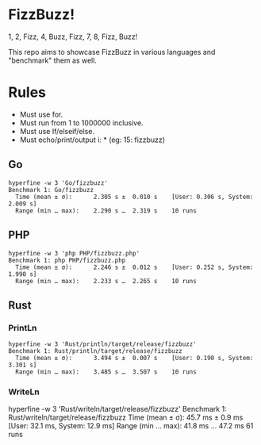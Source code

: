 # FizzBuzz!
1, 2, Fizz, 4, Buzz, Fizz, 7, 8, Fizz, Buzz!

This repo aims to showcase FizzBuzz in various languages and "benchmark" them as well.

# Rules
* Must use for.
* Must run from 1 to 1000000 inclusive.
* Must use If/elseif/else.
* Must echo/print/output i: * (eg: 15: fizzbuzz)

## Go
```
hyperfine -w 3 'Go/fizzbuzz'
Benchmark 1: Go/fizzbuzz
  Time (mean ± σ):      2.305 s ±  0.010 s    [User: 0.306 s, System: 2.009 s]
  Range (min … max):    2.290 s …  2.319 s    10 runs
```

## PHP
```
hyperfine -w 3 'php PHP/fizzbuzz.php'
Benchmark 1: php PHP/fizzbuzz.php
  Time (mean ± σ):      2.246 s ±  0.012 s    [User: 0.252 s, System: 1.990 s]
  Range (min … max):    2.233 s …  2.265 s    10 runs
```

## Rust
### PrintLn
```
hyperfine -w 3 'Rust/println/target/release/fizzbuzz'
Benchmark 1: Rust/println/target/release/fizzbuzz
  Time (mean ± σ):      3.494 s ±  0.007 s    [User: 0.190 s, System: 3.301 s]
  Range (min … max):    3.485 s …  3.507 s    10 runs
```

### WriteLn
hyperfine -w 3 'Rust/writeln/target/release/fizzbuzz'
Benchmark 1: Rust/writeln/target/release/fizzbuzz
  Time (mean ± σ):      45.7 ms ±   0.9 ms    [User: 32.1 ms, System: 12.9 ms]
  Range (min … max):    41.8 ms …  47.2 ms    61 runs
